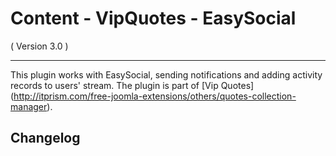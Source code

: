 Content - VipQuotes - EasySocial 
==========================
( Version 3.0 )
- - -

This plugin works with EasySocial, sending notifications and adding activity records to users' stream. The plugin is part of [Vip Quotes] (http://itprism.com/free-joomla-extensions/others/quotes-collection-manager).

Changelog
------------
